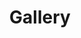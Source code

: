 ---
title: Gallery
description: Ut enim ad minim veniam, quis nostrud exercitation ullamco laboris nisi ut aliquip ex ea commodo consequat. Duis aute irure dolor in reprehenderit in voluptate velit esse cillum dolore eu fugiat nulla pariatur. Excepteur sint occaecat cupidatat non proident, sunt in culpa qui officia deserunt mollit anim id est laborum.

layout: gallery

content:
  - url: photography/IMG_0049.jpeg
  - url: photography/IMG_0396.jpeg
  - url: photography/IMG_0614.jpeg
  - url: photography/IMG_3817.jpeg
  - url: photography/IMG_4306.jpeg
  - url: photography/IMG_4471.jpeg
  - url: photography/IMG_4558.jpeg
  - url: photography/IMG_4597.jpeg
  - url: photography/IMG_4665.jpeg
  - url: photography/IMG_4962.jpeg
  - url: photography/IMG_5018.jpeg
  - url: photography/IMG_5027.jpeg
  - url: photography/IMG_5926.jpeg
  - url: photography/IMG_6499.JPG
  - url: photography/IMG_6601.jpeg
  - url: photography/IMG_6669.jpeg
  - url: photography/IMG_7399.jpeg
  - url: photography/IMG_7408.jpeg
  - url: photography/IMG_7774.jpeg
---